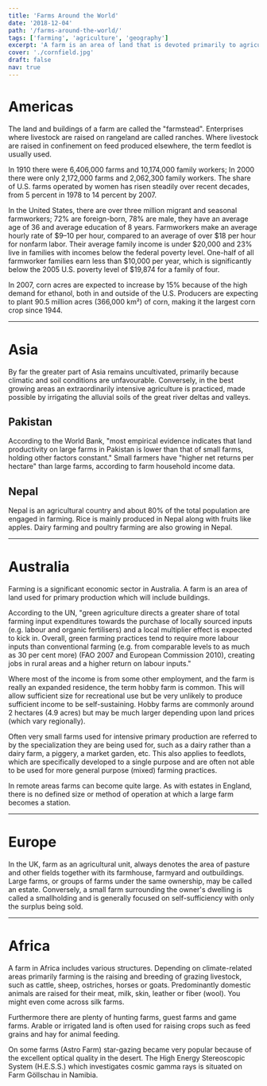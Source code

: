 ```yaml
---
title: 'Farms Around the World'
date: '2018-12-04'
path: '/farms-around-the-world/'
tags: ['farming', 'agriculture', 'geography']
excerpt: 'A farm is an area of land that is devoted primarily to agricultural processes with the primary objective of producing food and other crops; it is the basic facility in food production.'
cover: './cornfield.jpg'
draft: false
nav: true
---
```


# Americas

The land and buildings of a farm are called the "farmstead". Enterprises where livestock are raised on rangeland are called ranches. Where livestock are raised in confinement on feed produced elsewhere, the term feedlot is usually used.

In 1910 there were 6,406,000 farms and 10,174,000 family workers; In 2000 there were only 2,172,000 farms and 2,062,300 family workers. The share of U.S. farms operated by women has risen steadily over recent decades, from 5 percent in 1978 to 14 percent by 2007.

In the United States, there are over three million migrant and seasonal farmworkers; 72% are foreign-born, 78% are male, they have an average age of 36 and average education of 8 years. Farmworkers make an average hourly rate of $9–10 per hour, compared to an average of over $18 per hour for nonfarm labor. Their average family income is under $20,000 and 23% live in families with incomes below the federal poverty level. One-half of all farmworker families earn less than $10,000 per year, which is significantly below the 2005 U.S. poverty level of $19,874 for a family of four.

In 2007, corn acres are expected to increase by 15% because of the high demand for ethanol, both in and outside of the U.S. Producers are expecting to plant 90.5 million acres (366,000 km²) of corn, making it the largest corn crop since 1944.

---

# Asia

By far the greater part of Asia remains uncultivated, primarily because climatic and soil conditions are unfavourable. Conversely, in the best growing areas an extraordinarily intensive agriculture is practiced, made possible by irrigating the alluvial soils of the great river deltas and valleys.

## Pakistan

According to the World Bank, "most empirical evidence indicates that land productivity on large farms in Pakistan is lower than that of small farms, holding other factors constant." Small farmers have "higher net returns per hectare" than large farms, according to farm household income data.

## Nepal

Nepal is an agricultural country and about 80% of the total population are engaged in farming. Rice is mainly produced in Nepal along with fruits like apples. Dairy farming and poultry farming are also growing in Nepal.

---

# Australia

Farming is a significant economic sector in Australia. A farm is an area of land used for primary production which will include buildings.

According to the UN, "green agriculture directs a greater share of total farming input expenditures towards the purchase of locally sourced inputs (e.g. labour and organic fertilisers) and a local multiplier effect is expected to kick in. Overall, green farming practices tend to require more labour inputs than conventional farming (e.g. from comparable levels to as much as 30 per cent more) (FAO 2007 and European Commission 2010), creating jobs in rural areas and a higher return on labour inputs."

Where most of the income is from some other employment, and the farm is really an expanded residence, the term hobby farm is common. This will allow sufficient size for recreational use but be very unlikely to produce sufficient income to be self-sustaining. Hobby farms are commonly around 2 hectares (4.9 acres) but may be much larger depending upon land prices (which vary regionally).

Often very small farms used for intensive primary production are referred to by the specialization they are being used for, such as a dairy rather than a dairy farm, a piggery, a market garden, etc. This also applies to feedlots, which are specifically developed to a single purpose and are often not able to be used for more general purpose (mixed) farming practices.

In remote areas farms can become quite large. As with estates in England, there is no defined size or method of operation at which a large farm becomes a station.

---

# Europe

In the UK, farm as an agricultural unit, always denotes the area of pasture and other fields together with its farmhouse, farmyard and outbuildings. Large farms, or groups of farms under the same ownership, may be called an estate. Conversely, a small farm surrounding the owner's dwelling is called a smallholding and is generally focused on self-sufficiency with only the surplus being sold.

---

# Africa

A farm in Africa includes various structures. Depending on climate-related areas primarily farming is the raising and breeding of grazing livestock, such as cattle, sheep, ostriches, horses or goats. Predominantly domestic animals are raised for their meat, milk, skin, leather or fiber (wool). You might even come across silk farms.

Furthermore there are plenty of hunting farms, guest farms and game farms. Arable or irrigated land is often used for raising crops such as feed grains and hay for animal feeding.

On some farms (Astro Farm) star-gazing became very popular because of the excellent optical quality in the desert. The High Energy Stereoscopic System (H.E.S.S.) which investigates cosmic gamma rays is situated on Farm Göllschau in Namibia.
